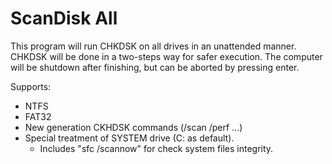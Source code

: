 ScanDisk All
==========

This program will run CHKDSK on all drives in an unattended manner.
CHKDSK will be done in a two-steps way for safer execution.
The computer will be shutdown after finishing, but can be aborted
by pressing enter.

Supports:
 * NTFS 
 * FAT32 
 * New generation CKHDSK commands (/scan /perf ...) 
 * Special treatment of SYSTEM drive (C: as default). 
   - Includes "sfc /scannow" for check system files integrity. 
